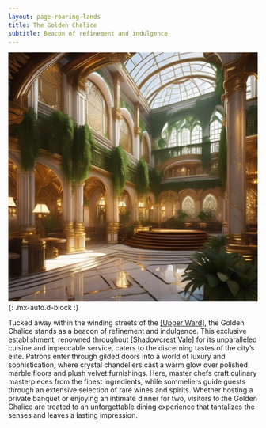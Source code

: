 ```yaml
---
layout: page-roaring-lands
title: The Golden Chalice
subtitle: Beacon of refinement and indulgence
---
```


![The Golden Chalice](/assets/img/regions/golden-chalice.jpeg){: .mx-auto.d-block :}

Tucked away within the winding streets of the [[Upper Ward]](/roaring-lands/codex/regions/upper-ward), the Golden Chalice stands as a beacon of refinement and indulgence. This exclusive establishment, renowned throughout [[Shadowcrest Vale]](/roaring-lands/codex/regions/shadowcrest-vale) for its unparalleled cuisine and impeccable service, caters to the discerning tastes of the city’s elite. Patrons enter through gilded doors into a world of luxury and sophistication, where crystal chandeliers cast a warm glow over polished marble floors and plush velvet furnishings. Here, master chefs craft culinary masterpieces from the finest ingredients, while sommeliers guide guests through an extensive selection of rare wines and spirits. Whether hosting a private banquet or enjoying an intimate dinner for two, visitors to the Golden Chalice are treated to an unforgettable dining experience that tantalizes the senses and leaves a lasting impression.